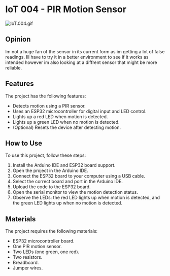 # IoT 004 - PIR Motion Sensor

![IoT.004.gif](IoT.004.gif)

## Opinion

Im not a huge fan of the sensor in its current form as im getting a lot of false readings. 
Ill have to try it in a better environment to see if it works as intended however im also looking at a diffrent sensor that might be more reliable.


## Features

The project has the following features:
- Detects motion using a PIR sensor.
- Uses an ESP32 microcontroller for digital input and LED control.
- Lights up a red LED when motion is detected.
- Lights up a green LED when no motion is detected.
- (Optional) Resets the device after detecting motion.

## How to Use

To use this project, follow these steps:
1. Install the Arduino IDE and ESP32 board support.
2. Open the project in the Arduino IDE.
3. Connect the ESP32 board to your computer using a USB cable.
4. Select the correct board and port in the Arduino IDE.
5. Upload the code to the ESP32 board.
6. Open the serial monitor to view the motion detection status.
7. Observe the LEDs: the red LED lights up when motion is detected, and the green LED lights up when no motion is detected.

## Materials

The project requires the following materials:
- ESP32 microcontroller board.
- One PIR motion sensor.
- Two LEDs (one green, one red).
- Two resistors.
- Breadboard.
- Jumper wires.

